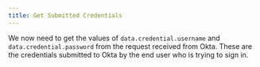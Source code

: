 ```yaml
---
title: Get Submitted Credentials
---
```


We now need to get the values of `data.credential.username` and `data.credential.password` from the request received from Okta. These are the credentials submitted to Okta by the end user who is trying to sign in.

<StackSelector snippet="get-submitted-credentials"/>

<NextSectionLink/>

